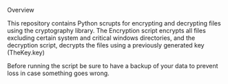 Overview

This repository contains Python scrupts for encrypting and decrypting files using the cryptography library.
The Encryption script encrypts all files excluding certain system and critical windows directories, and
the decryption script, decrypts the files using a previously generated key (TheKey.key)

Before running the script be sure to have a backup of your data to prevent loss in case something goes wrong.
